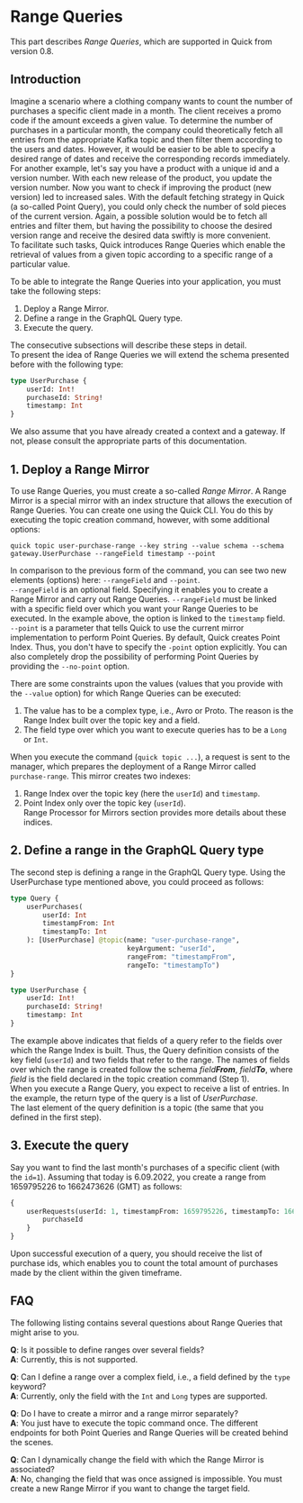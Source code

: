 # Range Queries

This part describes _Range Queries_, which are supported in Quick from version 0.8.

## Introduction

Imagine a scenario where a clothing company wants to count the number of purchases a specific client made
in a month. The client receives a promo code if the amount exceeds a given value. To determine the number
of purchases in a particular month, the company could theoretically fetch all entries from the appropriate Kafka topic
and then filter them according to the users and dates. However, it would be easier to be able to specify a desired
range of dates and receive the corresponding records immediately. <br />
For another example, let's say you have a product with a unique id and a version number. With each new release of the
product, you update the version number. Now you want to check if improving the product (new version)
led to increased sales. With the default fetching strategy in Quick (a so-called Point Query),
you could only check the number of sold pieces of the current version.
Again, a possible solution would be to fetch all entries and filter them, but having the possibility to choose the desired
version range and receive the desired data swiftly is more convenient. <br />
To facilitate such tasks, Quick introduces Range Queries which enable
the retrieval of values from a given topic according to a specific range of a particular value.

To be able to integrate the Range Queries into your application, you must take the following steps:
1. Deploy a Range Mirror.
2. Define a range in the GraphQL Query type.
3. Execute the query.

The consecutive subsections will describe these steps in detail. <br />
To present the idea of Range Queries we will extend the schema presented before with the following type:
```graphql title="schema.gql"
type UserPurchase {
    userId: Int!
    purchaseId: String!
    timestamp: Int
}
```
We also assume that you have already created a context and a gateway. If not, please consult the appropriate
parts of this documentation. <br />

[//]: # "TODO: Add an exemplary json with 5 purchases whose timestamp span 3 months. Moreover, add a command that
enable the ingestion of the data"

## 1. Deploy a Range Mirror

To use Range Queries, you must create a so-called _Range Mirror_.
A Range Mirror is a special mirror with an index structure that allows the execution of Range Queries.
You can create one using the Quick CLI. You do this by executing the topic creation command, however,
with some additional options:
```
quick topic user-purchase-range --key string --value schema --schema gateway.UserPurchase --rangeField timestamp --point
```
In comparison to the previous form of the command, you can see two new elements (options) here: `--rangeField`
and `--point`. <br />
`--rangeField` is an optional field. Specifying it enables you to create a Range Mirror and carry out Range Queries.
`--rangeField` must be linked with a specific field over which you want your Range Queries to be executed. In the example above,
the option is linked to the `timestamp` field. <br />
`--point` is a parameter that tells Quick to use the current mirror implementation to perform Point Queries.
By default, Quick creates Point Index. Thus, you don't have to specify the `-point` option explicitly. You can also completely drop
the possibility of performing Point Queries by providing the `--no-point` option.

There are some constraints upon the values (values that you provide with the `--value` option)
for which Range Queries can be executed:
1. The value has to be a complex type, i.e., Avro or Proto. The reason is the Range Index built over
   the topic key and a field.
2. The field type over which you want to execute queries has to be a `Long` or `Int`.

When you execute the command (`quick topic ...`), a request is sent to the manager, which prepares
the deployment of a Range Mirror called `purchase-range`. This mirror creates two indexes:
1. Range Index over the topic key (here the `userId`) and `timestamp`.
2. Point Index only over the topic key (`userId`). <br />
   Range Processor for Mirrors section provides more details about these indices.


## 2. Define a range in the GraphQL Query type

The second step is defining a range in the GraphQL Query type. Using the UserPurchase type mentioned above,
you could proceed as follows:

```graphql
type Query {
    userPurchases(
        userId: Int
        timestampFrom: Int
        timestampTo: Int
    ): [UserPurchase] @topic(name: "user-purchase-range", 
                             keyArgument: "userId", 
                             rangeFrom: "timestampFrom", 
                             rangeTo: "timestampTo")
}

type UserPurchase {
    userId: Int!
    purchaseId: String!
    timestamp: Int
}
``` 
The example above indicates that fields of a query refer to the fields over which the Range Index is built.
Thus, the Query definition consists of the key field (`userId`) and two fields that refer to the range.
The names of fields over which the range is created follow the schema _field**From**_, _field**To**_,
where _field_ is the field declared in the topic creation command (Step 1). <br />
When you execute a Range Query, you expect to receive a list of entries. In the example, the return type of the query
is a list of _UserPurchase_. <br /> 
The last element of the query definition is a topic (the same that you defined in the first step).

## 3. Execute the query

Say you want to find the last month's purchases of a specific client (with the `id=1`). 
Assuming that today is 6.09.2022, you create a range from 1659795226 to 1662473626 (GMT) as follows:
```graphql
{
    userRequests(userId: 1, timestampFrom: 1659795226, timestampTo: 1662473626)  {
        purchaseId
    }
}
```
Upon successful execution of a query, you should receive the list of purchase ids, which enables you to count
the total amount of purchases made by the client within the given timeframe.

## FAQ

The following listing contains several questions about Range Queries that might arise to you.

**Q**: Is it possible to define ranges over several fields? <br />
**A**: Currently, this is not supported.

**Q**: Can I define a range over a complex field, i.e., a field defined by the `type` keyword? <br />
**A**: Currently, only the field with the `Int` and `Long` types are supported.

**Q**: Do I have to create a mirror and a range mirror separately? <br />
**A**: You just have to execute the topic command once. The different endpoints for both Point Queries and Range Queries will be created behind the scenes.

**Q**: Can I dynamically change the field with which the Range Mirror is associated? <br />
**A**: No, changing the field that was once assigned is impossible. You must create a new Range Mirror if you
want to change the target field.



